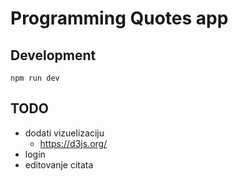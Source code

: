# Programming Quotes app

## Development

```
npm run dev
```

## TODO

- dodati vizuelizaciju
  - https://d3js.org/
- login
- editovanje citata